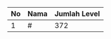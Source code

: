 | No | Nama            | Jumlah Level |
|----|-----------------|--------------|
| 1  | #    |    372        |
